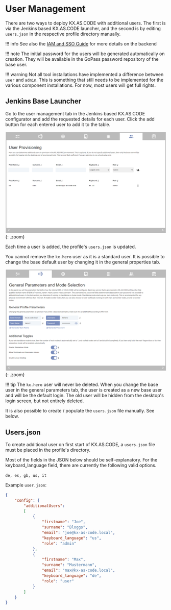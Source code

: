 # User Management

There are two ways to deploy KX.AS.CODE with additional users. The first is via the Jenkins based KX.AS.CODE launcher, and the second is by editing `users.json` in the respective profile directory manually.

!!! info
    See also the [IAM and SSO Guide](../../Overview/IAM-and-SSO/) for more details on the backend 

!!! note
    The initial password for the users will be generated automatically on creation. They will be available in the GoPass password repository of the base user.

!!! warning
    Not all tool installations have implemented a difference between `user` and `admin`. This is something that still needs to be implemented for the various component installations. For now, most users will get full rights.

## Jenkins Base Launcher

Go to the user management tab in the Jenkins based KX.AS.CODE configurator and add the requested details for each user. Click the add button for each entered user to add it to the table.

![](../assets/images/kx-as-code_configurator_user-provisioning.png){: .zoom}

Each time a user is added, the profile's `users.json` is updated. 

You cannot remove the `kx.hero` user as it is a standard user. It is possible to change the base default user by changing it in the general properties tab.

![](../assets/images/kx-as-code_configurator_general-parameters.png){: .zoom}

!!! tip
    The `kx.hero` user will never be deleted. When you change the base user in the general parameters tab, the user is created as a new base user and will be the default login. The old user will be hidden from the desktop's login screen, but not entirely deleted.

It is also possible to create / populate the `users.json` file manually. See below.

## Users.json

To create additional user on first start of KX.AS.CODE, a `users.json` file must be placed in the profile's directory. 

Most of the fields in the JSON below should be self-explanatory. For the keyboard_language field, there are currently the following valid options.

`de, es, gb, us, it`

Example `user.json`:

```json
{
    "config": {
        "additionalUsers":
        [
            {
                "firstname": "Joe",
                "surname": "Bloggs",
                "email": "joe@kx-as-code.local",
                "keyboard_language": "us",
                "role": "admin"
            },
            {
                "firstname": "Max",
                "surname": "Mustermann",
                "email": "max@kx-as-code.local",
                "keyboard_language": "de",
                "role": "user"
            }
        ]
    }
}
```

